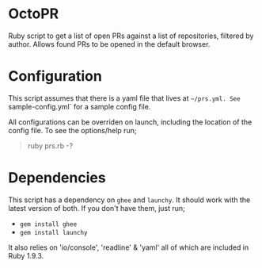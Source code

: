 OctoPR
======

Ruby script to get a list of open PRs against a list of repositories, filtered by author. Allows found PRs to be opened in the default browser.


Configuration
======

This script assumes that there is a yaml file that lives at `~/prs.yml. See `sample-config.yml` for a sample config file.

All configurations can be overriden on launch, including the location of the config file. To see the options/help run;

> ruby prs.rb -?

Dependencies
======
This script has a dependency on `ghee` and `launchy`. It should work with the latest version of both.
If you don't have them, just run;
- `gem install ghee`
- `gem install launchy`

It also relies on 'io/console', 'readline' & 'yaml' all of which are included in Ruby 1.9.3.
